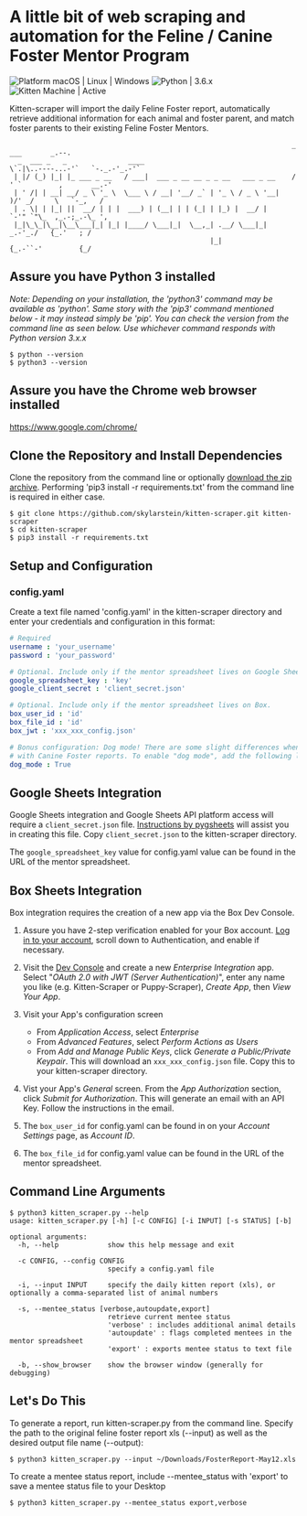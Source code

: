 # A little bit of web scraping and automation for the Feline / Canine Foster Mentor Program

![Platform macOS | Linux | Windows](https://img.shields.io/badge/Platform-macOS%20|%20Linux%20|%20Windows-brightgreen.svg)
![Python | 3.6.x](https://img.shields.io/badge/Python-3.6.x-brightgreen.svg)
![Kitten Machine | Active](https://img.shields.io/badge/Kitten%20Machine-Active-brightgreen.svg)

Kitten-scraper will import the daily Feline Foster report, automatically retrieve additional information for each animal and foster parent, and match foster parents to their existing Feline Foster Mentors.

```text
                                                                     _                ___       _.--.
  _  ___ _   _               ____                                    \`.|\..----...-'`   `-._.-'_.-'`
 | |/ (_) |_| |_ ___ _ __   / ___|  ___ _ __ __ _ _ __   ___ _ __    /  ' `         ,       __.-'
 | ' /| | __| __/ _ \ '_ \  \___ \ / __| '__/ _` | '_ \ / _ \ '__|   )/' _/     \   `-_,   /
 | . \| | |_| ||  __/ | | |  ___) | (__| | | (_| | |_) |  __/ |      `-'" `"\_  ,_.-;_.-\_ ',
 |_|\_\_|\__|\__\___|_| |_| |____/ \___|_|  \__,_| .__/ \___|_|          _.-'_./   {_.'   ; /
                                                 |_|                    {_.-``-'         {_/
```

## Assure you have Python 3 installed

*Note: Depending on your installation, the 'python3' command may be available as 'python'. Same story with the 'pip3' command mentioned below - it may instead simply be 'pip'. You can check the version from the command line as seen below. Use whichever command responds with Python version 3.x.x*

```text
$ python --version
$ python3 --version
```

## Assure you have the Chrome web browser installed

https://www.google.com/chrome/

## Clone the Repository and Install Dependencies

Clone the repository from the command line or optionally [download the zip archive](https://github.com/skylarstein/kitten-scraper/archive/master.zip). Performing 'pip3 install -r requirements.txt' from the command line is required in either case.

```text
$ git clone https://github.com/skylarstein/kitten-scraper.git kitten-scraper
$ cd kitten-scraper
$ pip3 install -r requirements.txt
```

## Setup and Configuration

### config.yaml

Create a text file named 'config.yaml' in the kitten-scraper directory and enter your credentials and configuration in this format:

```yaml
# Required
username : 'your_username'
password : 'your_password'

# Optional. Include only if the mentor spreadsheet lives on Google Sheets.
google_spreadsheet_key : 'key'
google_client_secret : 'client_secret.json'

# Optional. Include only if the mentor spreadsheet lives on Box.
box_user_id : 'id'
box_file_id : 'id'
box_jwt : 'xxx_xxx_config.json'

# Bonus configuration: Dog mode! There are some slight differences when running Kitten Scraper
# with Canine Foster reports. To enable "dog mode", add the following line:
dog_mode : True
```

## Google Sheets Integration

Google Sheets integration and Google Sheets API platform access will require a ```client_secret.json``` file. [Instructions by pygsheets](https://pygsheets.readthedocs.io/en/stable/authorization.html) will assist you in creating this file. Copy ```client_secret.json``` to the kitten-scraper directory.

The ```google_spreadsheet_key``` value for config.yaml value can be found in the URL of the mentor spreadsheet.

## Box Sheets Integration

Box integration requires the creation of a new app via the Box Dev Console.

1. Assure you have 2-step verification enabled for your Box account. [Log in to your account](https://app.box.com/account), scroll down to Authentication, and enable if necessary.

2. Visit the [Dev Console](https://app.box.com/developers/console) and create a new *Enterprise Integration* app. Select "*OAuth 2.0 with JWT (Server Authentication)*", enter any name you like (e.g. Kitten-Scraper or Puppy-Scraper), *Create App*, then *View Your App*.

3. Visit your App's configuration screen
    * From *Application Access*, select *Enterprise*
    * From *Advanced Features*, select *Perform Actions as Users*
    * From *Add and Manage Public Keys*, click *Generate a Public/Private Keypair*. This will download an ```xxx_xxx_config.json``` file. Copy this to your kitten-scraper directory.

4. Vist your App's *General* screen. From the *App Authorization* section, click *Submit for Authorization*. This will generate an email with an API Key. Follow the instructions in the email.

5. The ```box_user_id``` for config.yaml can be found in on your *Account Settings* page, as *Account ID*.

6. The ```box_file_id``` for config.yaml value can be found in the URL of the mentor spreadsheet.

## Command Line Arguments

```text
$ python3 kitten_scraper.py --help
usage: kitten_scraper.py [-h] [-c CONFIG] [-i INPUT] [-s STATUS] [-b]

optional arguments:
  -h, --help            show this help message and exit

  -c CONFIG, --config CONFIG
                        specify a config.yaml file

  -i, --input INPUT     specify the daily kitten report (xls), or optionally a comma-separated list of animal numbers

  -s, --mentee_status [verbose,autoupdate,export]
                        retrieve current mentee status
                        'verbose' : includes additional animal details
                        'autoupdate' : flags completed mentees in the mentor spreadsheet
                        'export' : exports mentee status to text file

  -b, --show_browser    show the browser window (generally for debugging)
```

## Let's Do This

To generate a report, run kitten-scraper.py from the command line. Specify the path to the original feline foster report xls (--input) as well as the desired output file name (--output):

```text
$ python3 kitten_scraper.py --input ~/Downloads/FosterReport-May12.xls
```

To create a mentee status report, include --mentee_status with 'export' to save a mentee status file to your Desktop

```text
$ python3 kitten_scraper.py --mentee_status export,verbose
```
